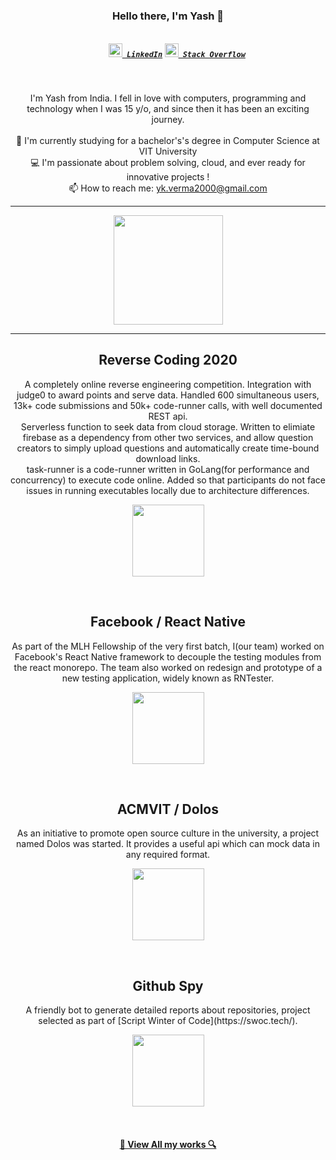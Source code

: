 <h3 align="center">Hello there, I'm Yash 👋</h3>
<h5 align="center">
  <code>
    <a href="https://www.linkedin.com/in/yash-kumar-verma/" title="LinkedIn Profile"><img width="22" src="https://github.com/zumrudu-anka/zumrudu-anka/blob/master/images/linkedin.svg"> LinkedIn</a></code>
  <code><a href="https://stackoverflow.com/users/5131640/yash-kumar-verma" title="Stack Overflow Profile"><img width="22" src="https://github.com/zumrudu-anka/zumrudu-anka/blob/master/images/stackoverflow.svg"> Stack Overflow</a></code>
</h5>
<br>
<p align="center">
  I'm Yash from India. I fell in love with computers, programming and technology when I was 15 y/o, and since then it has been an exciting journey.
  <br>
  <br>
  🔬 I'm currently studying for a bachelor's's degree in Computer Science at VIT University
  <br>
  💻 I'm passionate about problem solving, cloud, and ever ready for innovative projects ! 
  <br>
  📫 How to reach me: <a href="mailto: yk.verma2000@gmail.com">yk.verma2000@gmail.com</a>
</p>

<hr>

<p align=center >
  <a href="https://github.com/anuraghazra/github-readme-stats" title="Go to Source">
    <img height=175 align="center" src="https://github-readme-stats-lac-five.vercel.app/api?username=yashkumarverma&count_private=true&show_icons=true&include_all_commits=true&theme=gotham">
  </a>
</p>

<hr>

<!-- project setion 1 -->
<h2 align="center">Reverse Coding 2020</h2>
<p align="center">
A completely online reverse engineering competition. Integration with judge0 to award points and serve data. Handled 600 simultaneous users, 13k+ code submissions and 50k+ code-runner calls, with well documented REST api.
<br />
Serverless function to seek data from cloud storage. Written to elimiate firebase as a dependency from other two services, and allow question creators to simply upload questions and automatically create time-bound download links.  
<br />
task-runner is a code-runner written in GoLang(for performance and concurrency) to execute code online. Added so that participants do not face issues in running executables locally due to architecture differences.

</p>
<p width="100%" align="center">
    <a align="center" href="https://github.com/YashKumarVerma/rc-heimdall" title="RC Heimdall">
        <img align="center" height="115" src="https://github-readme-stats-lac-five.vercel.app/api/pin/?username=yashkumarverma&repo=rc-heimdall&theme=gotham" />
    </a>
</p>
<br>
<!-- project section 1 ends -->



<!-- project setion 2 -->
<h2 align="center">Facebook / React Native</h2>
<p align="center">
As part of the MLH Fellowship of the very first batch, I(our team) worked on Facebook's React Native framework to decouple the testing modules from the react monorepo. The team also worked on redesign and prototype of a new testing application, widely known as RNTester.
</p>
<p width="100%" align="center">
    <a align="center" href="https://github.com/facebook/react-native" title="React Native">
        <img align="center" height="115" src="https://github-readme-stats-lac-five.vercel.app/api/pin/?username=facebook&repo=react-native&theme=gotham" />
    </a>
</p>
<br>
<!-- project section 2 ends -->



<!-- project setion 3 -->
<h2 align="center">ACMVIT / Dolos</h2>
<p align="center">
As an initiative to promote open source culture in the university, a project named Dolos was started. It provides a useful api which can mock data in any required format.
</p>
<p width="100%" align="center">
    <a align="center" href="https://github.com/acm-vit/dolos" title="Dolos">
        <img align="center" height="115" src="https://github-readme-stats-lac-five.vercel.app/api/pin/?username=acm-vit&repo=dolos&theme=gotham" />
    </a>
</p>
<br>
<!-- project section 3 ends -->


<!-- project setion 4 -->
<h2 align="center">Github Spy</h2>
<p align="center">
A friendly bot to generate detailed reports about repositories, project selected as part of [Script Winter of Code](https://swoc.tech/).
</p>
<p width="100%" align="center">
    <a align="center" href="https://github.com/yashkumarverma/github-spy" title="Github Spy">
        <img align="center" height="115" src="https://github-readme-stats-lac-five.vercel.app/api/pin/?username=yashkumarverma&repo=github-spy&theme=gotham" />
    </a>
</p>
<br>
<!-- project section 4 ends -->

<h4 align="center"><a href="https://github.com/yashkumarverma?tab=repositories" title="Show Repositories">🔎 View All my works 🔍</a></h4> 
